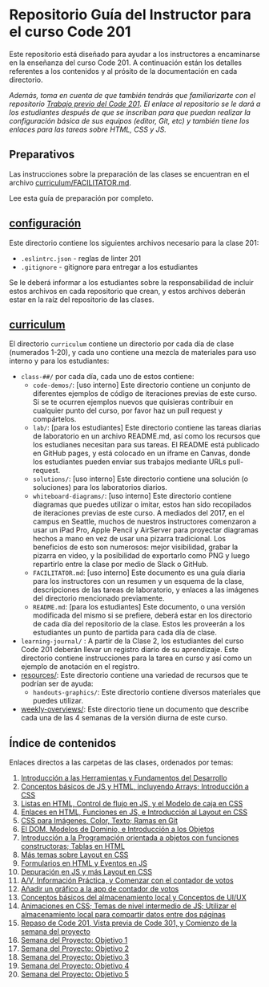 ﻿# Repositorio Guía del Instructor para el curso Code 201

Este repositorio está diseñado para ayudar a los instructores a encaminarse en la enseñanza del curso Code 201. A continuación están los detalles referentes a los contenidos y al prósito de la documentación en cada directorio.

*Además, toma en cuenta de que también tendrás que familiarizarte con el repositorio [Trabajo previo del Code 201](https://github.com/codefellows/code-201-prework). El enlace al repositorio se le dará a los estudiantes después de que se inscriban para que puedan realizar la configuración básica de sus equipos (editor, Git, etc) y también tiene los enlaces para las tareas sobre HTML, CSS y JS.*

## Preparativos

Las instrucciones sobre la preparación de las clases se encuentran en el archivo [curriculum/FACILITATOR.md](./curriculum/FACILITATOR.md).

Lee esta guía de preparación por completo.

## [configuración](configs/)

Este directorio contiene los siguientes archivos necesario para la clase 201:

* `.eslintrc.json` - reglas de linter 201
* `.gitignore` - gitignore para entregar a los estudiantes

Se le deberá informar a los estudiantes sobre la responsabilidad de incluir estos archivos en cada repositorio que crean, y estos archivos deberán estar en la raíz del repositorio de las clases.

## [curriculum](curriculum/)

El directorio `curriculum` contiene un directorio por cada día de clase (numerados 1-20), y cada uno contiene una mezcla de materiales para uso interno y para los estudiantes:

* `class-##/` por cada día, cada uno de estos contiene:
  * `code-demos/`: [uso interno] Este directorio contiene un conjunto de diferentes ejemplos de código de iteraciones previas de este curso. Si se te ocurren ejemplos nuevos que quisieras contribuir en cualquier punto del curso, por favor haz un pull request y compártelos.
  * `lab/`: [para los estudiantes] Este directorio contiene las tareas diarias de laboratorio en un archivo README.md, así como los recursos que los estudianes necesitan para sus tareas. El README está publicado en GitHub pages, y está colocado en un iframe en Canvas, donde los estudiantes pueden enviar sus trabajos mediante URLs pull-request.
  * `solutions/`: [uso interno] Este directorio contiene una solución (o soluciones) para los laboratorios diarios.
  * `whiteboard-diagrams/`: [uso interno] Este directorio contiene diagramas que puedes utilizar o imitar, estos han sido recopilados de iteraciones previas de este curso. A mediados del 2017, en el campus en Seattle, muchos de nuestros instructores comenzaron a usar un iPad Pro, Apple Pencil y AirServer para proyectar diagramas hechos a mano en vez de usar una pizarra tradicional. Los beneficios de esto son numerosos: mejor visibilidad, grabar la pizarra en video, y la posibilidad de exportarlo como PNG y luego repartirlo entre la clase por medio de Slack o GitHub.
  * `FACILITATOR.md`: [uso interno] Este documento es una guía diaria para los instructores con un resumen y un esquema de la clase, descripciones de las tareas de laboratorio, y enlaces a las imágenes del directorio mencionado previamente.
  * `README.md`: [para los estudiantes] Este documento, o una versión modificada del mismo si se prefiere, deberá estar en los directorio de cada día del repositorio de la clase. Estos les proveerán a los estudiantes un punto de partida para cada día de clase.
* `learning-journal/` : A partir de la Clase 2, los estudiantes del curso Code 201 deberán llevar un registro diario de su aprendizaje. Este directorio contiene instrucciones para la tarea en curso y así como un ejemplo de anotación en el registro.
* [resources/](curriculum/resources/): Este directorio contiene una variedad de recursos que te podrían ser de ayuda:
  * `handouts-graphics/`: Este directorio contiene diversos materiales que puedes utilizar.
* [weekly-overviews/](curriculum/weekly-overviews/): Este directorio tiene un documento que describe cada una de las 4 semanas de la versión diurna de este curso.

## Índice de contenidos

Enlaces directos a las carpetas de las clases, ordenados por temas:

1. [Introducción a las Herramientas y Fundamentos del Desarrollo](./curriculum/class-01)
1. [Conceptos básicos de JS y HTML, incluyendo Arrays; Introducción a CSS](./curriculum/class-02)
1. [Listas en HTML, Control de flujo en JS, y el Modelo de caja en CSS](./curriculum/class-03)
1. [Enlaces en HTML, Funciones en JS, e Introducción al Layout en CSS](./curriculum/class-04)
1. [CSS para Imágenes, Color, Texto; Ramas en Git](./curriculum/class-05)
1. [El DOM, Modelos de Dominio, e Introducción a los Objetos](./curriculum/class-06)
1. [Introducción a la Programación orientada a objetos con funciones constructoras; Tablas en HTML](./curriculum/class-07)
1. [Más temas sobre Layout en CSS](./curriculum/class-08)
1. [Formularios en HTML y Eventos en JS](./curriculum/class-09)
1. [Depuración en JS y más Layout en CSS](./curriculum/class-10)
1. [A/V, Información Práctica, y Comenzar con el contador de votos](./curriculum/class-11)
1. [Añadir un gráfico a la app de contador de votos](./curriculum/class-12)
1. [Conceptos básicos del almacenamiento local y Conceptos de UI/UX](./curriculum/class-13)
1. [Animaciones en CSS; Temas de nivel intermedio de JS; Utilizar el almacenamiento local para compartir datos entre dos páginas](./curriculum/class-14)
1. [Repaso de Code 201, Vista previa de Code 301, y Comienzo de la semana del proyecto](./curriculum/class-15)
1. [Semana del Proyecto: Objetivo 1](./curriculum/class-16)
1. [Semana del Proyecto: Objetivo 2](./curriculum/class-17)
1. [Semana del Proyecto: Objetivo 3](./curriculum/class-18)
1. [Semana del Proyecto: Objetivo 4](./curriculum/class-19)
1. [Semana del Proyecto: Objetivo 5](./curriculum/class-20)
